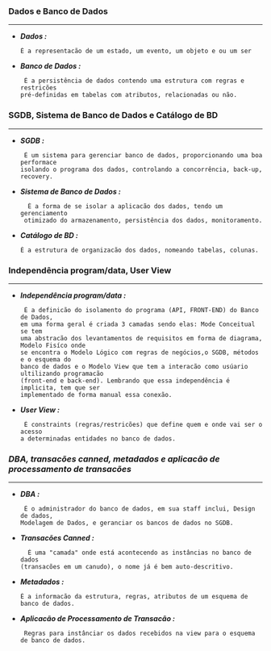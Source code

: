 ### **Dados e Banco de Dados**
 ___________________________________________________________________________________________
 - **_Dados :_**

       É a representacão de um estado, um evento, um objeto e ou um ser


 - **_Banco de Dados :_**

        É a persistência de dados contendo uma estrutura com regras e restricões
       pré-definidas em tabelas com atributos, relacionadas ou não.


### **SGDB, Sistema de Banco de Dados e Catálogo de BD**
 ___________________________________________________________________________________________
 - **_SGDB :_**

        É um sistema para gerenciar banco de dados, proporcionando uma boa performace
       isolando o programa dos dados, controlando a concorrência, back-up, recovery.

 
- **_Sistema de Banco de Dados :_**
 
        É a forma de se isolar a aplicacão dos dados, tendo um gerenciamento
       otimizado do armazenamento, persistência dos dados, monitoramento.  

 - **_Catálogo de BD :_**
 
       É a estrutura de organizacão dos dados, nomeando tabelas, colunas.

### **Independência program/data, User View**
___________________________________________________________________________________________
 - **_Independência program/data :_**

        É a definicão do isolamento do programa (API, FRONT-END) do Banco de Dados, 
       em uma forma geral é criada 3 camadas sendo elas: Mode Conceitual se tem 
       uma abstracão dos levantamentos de requisitos em forma de diagrama, Modelo Fisíco onde 
       se encontra o Modelo Lógico com regras de negócios,o SGDB, métodos e o esquema do 
       banco de dados e o Modelo View que tem a interacão como usúario ultilizando programacão 
       (front-end e back-end). Lembrando que essa independência é implicita, tem que ser 
       implementado de forma manual essa conexão. 

 - **_User View :_**

        É constraints (regras/restricões) que define quem e onde vai ser o acesso 
       a determinadas entidades no banco de dados.

 ### **_DBA, transacões canned, metadados e aplicacão de processamento de transacões_**
___________________________________________________________________________________________

 - **_DBA :_**

        É o administrador do banco de dados, em sua staff inclui, Design de dados, 
       Modelagem de Dados, e geranciar os bancos de dados no SGDB.


 - **_Transacões Canned :_**

         É uma "camada" onde está acontecendo as instâncias no banco de dados 
       (transacões em um canudo), o nome já é bem auto-descritivo.

 - **_Metadados :_**

       É a informacão da estrutura, regras, atributos de um esquema de banco de dados.    

 - **_Aplicacão de Processamento de Transacão :_** 
          
        
        Regras para instânciar os dados recebidos na view para o esquema de banco de dados.